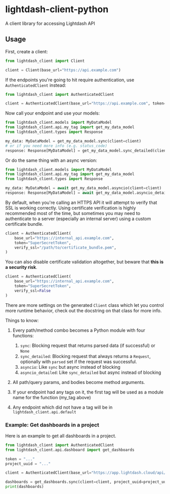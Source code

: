 # lightdash-client-python
A client library for accessing Lightdash API

## Usage
First, create a client:

```python
from lightdash_client import Client

client = Client(base_url="https://api.example.com")
```

If the endpoints you're going to hit require authentication, use `AuthenticatedClient` instead:

```python
from lightdash_client import AuthenticatedClient

client = AuthenticatedClient(base_url="https://api.example.com", token="SuperSecretToken")
```

Now call your endpoint and use your models:

```python
from lightdash_client.models import MyDataModel
from lightdash_client.api.my_tag import get_my_data_model
from lightdash_client.types import Response

my_data: MyDataModel = get_my_data_model.sync(client=client)
# or if you need more info (e.g. status_code)
response: Response[MyDataModel] = get_my_data_model.sync_detailed(client=client)
```

Or do the same thing with an async version:

```python
from lightdash_client.models import MyDataModel
from lightdash_client.api.my_tag import get_my_data_model
from lightdash_client.types import Response

my_data: MyDataModel = await get_my_data_model.asyncio(client=client)
response: Response[MyDataModel] = await get_my_data_model.asyncio_detailed(client=client)
```

By default, when you're calling an HTTPS API it will attempt to verify that SSL is working correctly. Using certificate verification is highly recommended most of the time, but sometimes you may need to authenticate to a server (especially an internal server) using a custom certificate bundle.

```python
client = AuthenticatedClient(
    base_url="https://internal_api.example.com",
    token="SuperSecretToken",
    verify_ssl="/path/to/certificate_bundle.pem",
)
```

You can also disable certificate validation altogether, but beware that **this is a security risk**.

```python
client = AuthenticatedClient(
    base_url="https://internal_api.example.com",
    token="SuperSecretToken",
    verify_ssl=False
)
```

There are more settings on the generated `Client` class which let you control more runtime behavior, check out the docstring on that class for more info.

Things to know:
1. Every path/method combo becomes a Python module with four functions:
    1. `sync`: Blocking request that returns parsed data (if successful) or `None`
    1. `sync_detailed`: Blocking request that always returns a `Request`, optionally with `parsed` set if the request was successful.
    1. `asyncio`: Like `sync` but async instead of blocking
    1. `asyncio_detailed`: Like `sync_detailed` but async instead of blocking

1. All path/query params, and bodies become method arguments.
1. If your endpoint had any tags on it, the first tag will be used as a module name for the function (my_tag above)
1. Any endpoint which did not have a tag will be in `lightdash_client.api.default`


### Example: Get dashboards in a project
Here is an example to get all dashboards in a project.

```python
from lightdash_client import AuthenticatedClient
from lightdash_client.api.dashboard import get_dashboards

token = "..."
project_uuid = "..."

client = AuthenticatedClient(base_url="https://app.lightdash.cloud/api/v1", token=token)

dashboards = get_dashboards.sync(client=client, project_uuid=project_uuid)
print(dashboards)
```
